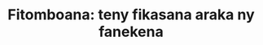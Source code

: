 ---
title: "Fitomboana: teny fikasana araka ny fanekena"
start_date: "27/09/2025"
end_date: "03/10/2025"
---